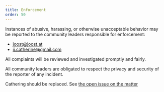 ```yaml
---
title: Enforcement
order: 50
---
```


Instances of abusive, harassing, or otherwise unacceptable behavior
may be reported to the community leaders responsible for enforcement:

 - joost@joost.at
 - ji.catherine@gmail.com

All complaints will be reviewed and investigated promptly and fairly.

All community leaders are obligated to respect the privacy and 
security of the reporter of any incident.

<Fixme>

Cathering should be replaced. See [the open issue on the matter](https://github.com/freesewing/freesewing/issues/739)

</Fixme>
